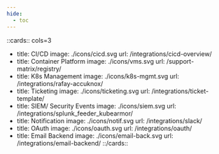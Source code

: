 ```yaml
---
hide:
  - toc
---
```

<style>
    .nt-card-title {
    text-align: -webkit-center;
}
</style>

::cards:: cols=3
- title: CI/CD
  image: ./icons/cicd.svg
  url: /integrations/cicd-overview/
- title: Container Platform
  image: ./icons/vms.svg
  url: /support-matrix/registry/
- title: K8s Management
  image: ./icons/k8s-mgmt.svg
  url: /integrations/rafay-accuknox/
- title: Ticketing
  image: ./icons/ticketing.svg
  url: /integrations/ticket-template/
- title: SIEM/ Security Events
  image: ./icons/siem.svg
  url: /integrations/splunk_feeder_kubearmor/
- title: Notification
  image: ./icons/notif.svg
  url: /integrations/slack/
- title: OAuth
  image: ./icons/oauth.svg
  url: /integrations/oauth/
- title: Email Backend
  image: ./icons/email-back.svg
  url: /integrations/email-backend/
::/cards::